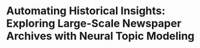 # Automating Historical Insights: Exploring Large-Scale Newspaper Archives with Neural Topic Modeling
